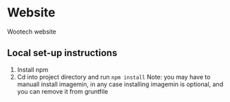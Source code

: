 # Website
Wootech website

## Local set-up instructions

1. Install npm
2. Cd into project directory and run `npm install`
Note: you may have to manuall install imagemin, in any case installing imagemin is optional, and you can remove it from gruntfile